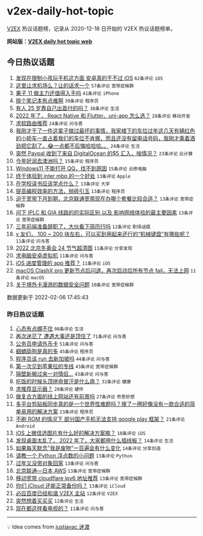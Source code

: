 # v2ex-daily-hot-topic

[V2EX](https://www.v2ex.com/) 热议话题榜，记录从 2020-12-18 日开始的 V2EX 热议话题榜单。

**网站版：[V2EX daily hot topic web](https://boojack.github.io/v2ex-daily-hot-topic-web/)**

## 今日热议话题

<!-- TODAY BEGIN -->

1. [发现在限制小孩玩手机这方面 安卓真的干不过 iOS](https://www.v2ex.com/t/832064) `62条评论` `iOS`
1. [这里让求机场么？让的话求一个](https://www.v2ex.com/t/832099) `57条评论` `宽带症候群`
1. [果子 11 做主力还值得入手吗](https://www.v2ex.com/t/832072) `41条评论` `iPhone`
1. [挑个笔记本有点难啊](https://www.v2ex.com/t/832105) `39条评论` `程序员`
1. [有人 25 岁靠自己出首付的吗？](https://www.v2ex.com/t/832027) `38条评论` `生活`
1. [2022 年了， React Native 和 Flutter、uni-app 怎么选？](https://www.v2ex.com/t/832037) `28条评论` `移动开发`
1. [求软路由推荐](https://www.v2ex.com/t/832092) `24条评论` `问与答`
1. [我刚才干了一件这辈子做过最坏的事情，我家楼下的车位过年这几天有辆红色的小轿车一直占着我们的车位不肯挪，而且还没有留电话号码，我刚才乘着酒劲把它刮了，😂一点都不后悔哈哈哈。。](https://www.v2ex.com/t/832114) `24条评论` `生活`
1. [突然 Paypal 收到了来自 DigitalOcean 的$5 汇入，啥情况？](https://www.v2ex.com/t/832043) `23条评论` `云计算`
1. [今年好润去澳洲吗？](https://www.v2ex.com/t/832095) `15条评论` `程序员`
1. [Windows11 不能打开 QQ，找不到原因](https://www.v2ex.com/t/832055) `15条评论` `云修电脑`
1. [终于体验到 inter mbp 的一个好处](https://www.v2ex.com/t/832070) `13条评论` `Apple`
1. [在学校读书应该学点什么？](https://www.v2ex.com/t/832065) `13条评论` `大学`
1. [提高编程效率的方法，抛砖引玉](https://www.v2ex.com/t/832061) `13条评论` `程序员`
1. [迫于宽带下月到期，北京联通宽带现在办哪个套餐比较合适？](https://www.v2ex.com/t/832058) `13条评论` `宽带症候群`
1. [问下 IPLC 和 GIA 线路的的实际区别 以及 影响网络体验的最主要因素](https://www.v2ex.com/t/832026) `13条评论` `宽带症候群`
1. [三年前端准备辞职了，大伙看下简历行吗](https://www.v2ex.com/t/832042) `12条评论` `职场话题`
1. [v 友们， 100 ~ 200 块左右，可以买到用起来还行的“机械键盘”有哪些呢？](https://www.v2ex.com/t/832109) `11条评论` `问与答`
1. [2022 北京冬奥会 24 节气超清图](https://www.v2ex.com/t/832104) `11条评论` `分享发现`
1. [求电脑安卓虚拟机](https://www.v2ex.com/t/832096) `11条评论` `问与答`
1. [iOS 进度管理的 app 推荐？](https://www.v2ex.com/t/832056) `11条评论` `iOS`
1. [macOS ClashX pro 更新节点后闪退，再次启动后所有节点 fail，无法上网](https://www.v2ex.com/t/832049) `11条评论` `macOS`
1. [关于境外卡漫游的数据安全问题](https://www.v2ex.com/t/832129) `10条评论` `宽带症候群`

数据更新于 2022-02-06 17:45:43

<!-- TODAY END -->

### 昨日热议话题

<!-- YESTERDAY BEGIN -->

1. [心态有点绷不住](https://www.v2ex.com/t/831937) `98条评论` `生活`
1. [再次迷茫了 遭遇大事还是顶住了](https://www.v2ex.com/t/831970) `71条评论` `问与答`
1. [公务员申请外币卡](https://www.v2ex.com/t/831963) `51条评论` `问与答`
1. [蝈蝻舔狗是真的多](https://www.v2ex.com/t/831988) `45条评论` `程序员`
1. [程序员该 run 去新加坡吗](https://www.v2ex.com/t/831971) `44条评论` `问与答`
1. [第一次见到苹果拉的专线](https://www.v2ex.com/t/831950) `43条评论` `宽带症候群`
1. [隔壁新搬过来一对情侣...](https://www.v2ex.com/t/831996) `43条评论` `问与答`
1. [吃饭的时候头顶拼命冒汗是什么病？](https://www.v2ex.com/t/831954) `32条评论` `健康`
1. [求推荐显示器？](https://www.v2ex.com/t/831942) `28条评论` `硬件`
1. [做复古方面的线上网站还有前景吗](https://www.v2ex.com/t/831953) `27条评论` `奇思妙想`
1. [多平台剪贴板同步真的是一个世界性难题吗？搜了一圈好像没有一款合适的简单易用的解决方案](https://www.v2ex.com/t/831981) `23条评论` `程序员`
1. [不刷 ROM 的情况下 部分国产手机无法支持 google play 框架？](https://www.v2ex.com/t/831936) `21条评论` `Android`
1. [iOS 上微信选图片有什么好的解决方案嘛？](https://www.v2ex.com/t/831946) `18条评论` `iOS`
1. [发现桌面太乱了， 2022 年了，大家都用什么插线板？](https://www.v2ex.com/t/832005) `14条评论` `生活`
1. [如果每天默念"我是废物"一百遍会有什么变化](https://www.v2ex.com/t/831993) `14条评论` `分享创造`
1. [请教一个 Python 浮点数的小问题](https://www.v2ex.com/t/832021) `13条评论` `Python`
1. [过年又没带对象回家](https://www.v2ex.com/t/831994) `13条评论` `问与答`
1. [北京联通—日本 AWS](https://www.v2ex.com/t/831985) `13条评论` `宽带症候群`
1. [移动宽带 cloudflare ipv6 地址推荐](https://www.v2ex.com/t/831983) `13条评论` `宽带症候群`
1. [你们 iCloud 还能正常备份吗？](https://www.v2ex.com/t/831941) `13条评论` `iCloud`
1. [必应百度已经和谐 V2EX 主站](https://www.v2ex.com/t/831979) `12条评论` `V2EX`
1. [突然想着买买买](https://www.v2ex.com/t/831964) `12条评论` `生活`
1. [现在都这样看电视的？](https://www.v2ex.com/t/831984) `11条评论` `问与答`

<!-- YESTERDAY END -->

---

💡 Idea comes from [justjavac 迷渡](https://github.com/justjavac/)
